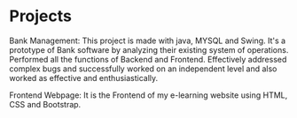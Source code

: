 # Projects
Bank Management: This project is made with java, MYSQL and Swing. It's a prototype of Bank software by analyzing their existing system of operations. Performed all the functions of Backend and Frontend. Effectively addressed complex bugs and successfully worked on an independent level and also worked as effective and enthusiastically.

Frontend Webpage: It is the Frontend of my e-learning website using HTML, CSS and Bootstrap.
